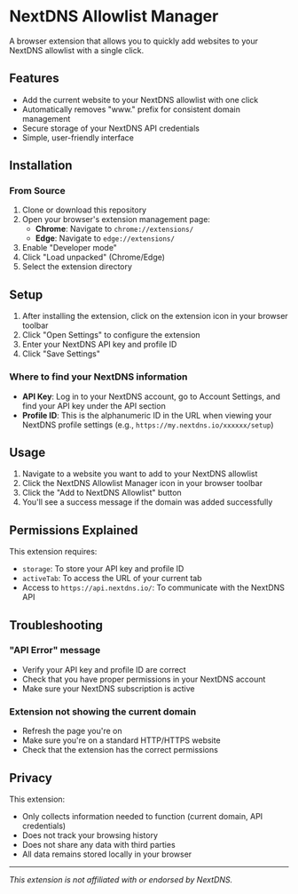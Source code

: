 # NextDNS Allowlist Manager

A browser extension that allows you to quickly add websites to your NextDNS allowlist with a single click.

## Features

- Add the current website to your NextDNS allowlist with one click
- Automatically removes "www." prefix for consistent domain management
- Secure storage of your NextDNS API credentials
- Simple, user-friendly interface

## Installation

### From Source

1. Clone or download this repository
2. Open your browser's extension management page:
   - **Chrome**: Navigate to `chrome://extensions/`
   - **Edge**: Navigate to `edge://extensions/`
3. Enable "Developer mode"
4. Click "Load unpacked" (Chrome/Edge)
5. Select the extension directory

## Setup

1. After installing the extension, click on the extension icon in your browser toolbar
2. Click "Open Settings" to configure the extension
3. Enter your NextDNS API key and profile ID
4. Click "Save Settings"

### Where to find your NextDNS information

- **API Key**: Log in to your NextDNS account, go to Account Settings, and find your API key under the API section
- **Profile ID**: This is the alphanumeric ID in the URL when viewing your NextDNS profile settings (e.g., `https://my.nextdns.io/xxxxxx/setup`)

## Usage

1. Navigate to a website you want to add to your NextDNS allowlist
2. Click the NextDNS Allowlist Manager icon in your browser toolbar
3. Click the "Add to NextDNS Allowlist" button
4. You'll see a success message if the domain was added successfully

## Permissions Explained

This extension requires:
- `storage`: To store your API key and profile ID
- `activeTab`: To access the URL of your current tab
- Access to `https://api.nextdns.io/`: To communicate with the NextDNS API

## Troubleshooting

### "API Error" message
- Verify your API key and profile ID are correct
- Check that you have proper permissions in your NextDNS account
- Make sure your NextDNS subscription is active

### Extension not showing the current domain
- Refresh the page you're on
- Make sure you're on a standard HTTP/HTTPS website
- Check that the extension has the correct permissions

## Privacy

This extension:
- Only collects information needed to function (current domain, API credentials)
- Does not track your browsing history
- Does not share any data with third parties
- All data remains stored locally in your browser

---

*This extension is not affiliated with or endorsed by NextDNS.*
